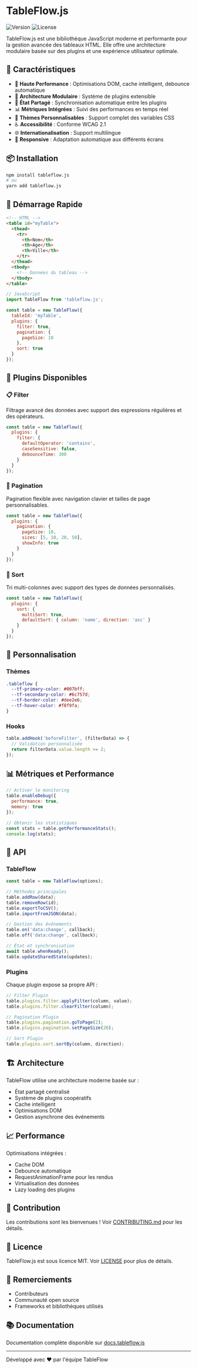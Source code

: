 # TableFlow.js

![Version](https://img.shields.io/badge/version-1.0.0-blue.svg)
![License](https://img.shields.io/badge/license-MIT-green.svg)

TableFlow.js est une bibliothèque JavaScript moderne et performante pour la gestion avancée des tableaux HTML. Elle offre une architecture modulaire basée sur des plugins et une expérience utilisateur optimale.

## 🌟 Caractéristiques

- 🚀 **Haute Performance** : Optimisations DOM, cache intelligent, debounce automatique
- 🔌 **Architecture Modulaire** : Système de plugins extensible
- 🔄 **État Partagé** : Synchronisation automatique entre les plugins
- 📊 **Métriques Intégrées** : Suivi des performances en temps réel
- 🎨 **Thèmes Personnalisables** : Support complet des variables CSS
- ♿ **Accessibilité** : Conforme WCAG 2.1
- 🌐 **Internationalisation** : Support multilingue
- 📱 **Responsive** : Adaptation automatique aux différents écrans

## 📦 Installation

```bash
npm install tableflow.js
# ou
yarn add tableflow.js
```

## 🚀 Démarrage Rapide

```html
<!-- HTML -->
<table id="myTable">
  <thead>
    <tr>
      <th>Nom</th>
      <th>Age</th>
      <th>Ville</th>
    </tr>
  </thead>
  <tbody>
    <!-- Données du tableau -->
  </tbody>
</table>
```

```javascript
// JavaScript
import TableFlow from 'tableflow.js';

const table = new TableFlow({
  tableId: 'myTable',
  plugins: {
    filter: true,
    pagination: {
      pageSize: 10
    },
    sort: true
  }
});
```

## 🔌 Plugins Disponibles

### 📋 Filter
Filtrage avancé des données avec support des expressions régulières et des opérateurs.

```javascript
const table = new TableFlow({
  plugins: {
    filter: {
      defaultOperator: 'contains',
      caseSensitive: false,
      debounceTime: 300
    }
  }
});
```

### 📄 Pagination
Pagination flexible avec navigation clavier et tailles de page personnalisables.

```javascript
const table = new TableFlow({
  plugins: {
    pagination: {
      pageSize: 10,
      sizes: [5, 10, 20, 50],
      showInfo: true
    }
  }
});
```

### 🔄 Sort
Tri multi-colonnes avec support des types de données personnalisés.

```javascript
const table = new TableFlow({
  plugins: {
    sort: {
      multiSort: true,
      defaultSort: { column: 'name', direction: 'asc' }
    }
  }
});
```

## 🎨 Personnalisation

### Thèmes
```css
.tableflow {
  --tf-primary-color: #007bff;
  --tf-secondary-color: #6c757d;
  --tf-border-color: #dee2e6;
  --tf-hover-color: #f8f9fa;
}
```

### Hooks
```javascript
table.addHook('beforeFilter', (filterData) => {
  // Validation personnalisée
  return filterData.value.length >= 2;
});
```

## 📊 Métriques et Performance

```javascript
// Activer le monitoring
table.enableDebug({
  performance: true,
  memory: true
});

// Obtenir les statistiques
const stats = table.getPerformanceStats();
console.log(stats);
```

## 🔧 API

### TableFlow
```javascript
const table = new TableFlow(options);

// Méthodes principales
table.addRow(data);
table.removeRow(id);
table.exportToCSV();
table.importFromJSON(data);

// Gestion des événements
table.on('data:change', callback);
table.off('data:change', callback);

// État et synchronisation
await table.whenReady();
table.updateSharedState(updates);
```

### Plugins
Chaque plugin expose sa propre API :

```javascript
// Filter Plugin
table.plugins.filter.applyFilter(column, value);
table.plugins.filter.clearFilter(column);

// Pagination Plugin
table.plugins.pagination.goToPage(2);
table.plugins.pagination.setPageSize(20);

// Sort Plugin
table.plugins.sort.sortBy(column, direction);
```

## 🏗️ Architecture

TableFlow utilise une architecture moderne basée sur :
- État partagé centralisé
- Système de plugins coopératifs
- Cache intelligent
- Optimisations DOM
- Gestion asynchrone des événements

## 📈 Performance

Optimisations intégrées :
- Cache DOM
- Debounce automatique
- RequestAnimationFrame pour les rendus
- Virtualisation des données
- Lazy loading des plugins

## 🤝 Contribution

Les contributions sont les bienvenues ! Voir [CONTRIBUTING.md](CONTRIBUTING.md) pour les détails.

## 📄 Licence

TableFlow.js est sous licence MIT. Voir [LICENSE](LICENSE) pour plus de détails.

## 🙏 Remerciements

- Contributeurs
- Communauté open source
- Frameworks et bibliothèques utilisés

## 📚 Documentation

Documentation complète disponible sur [docs.tableflow.js](https://docs.tableflow.js)

---
Développé avec ❤️ par l'équipe TableFlow 